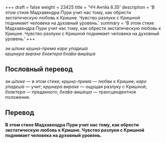 +++
draft = false
weight = 23425
title = 'ЧЧ Антйа 8.35'
description = 'В этом стихе Мадхавендра Пури учит нас тому, как обрести экстатическую любовь к Кришне. Чувство разлуки с Кришной поднимает человека на духовный уровень.'
summary = 'В этом стихе Мадхавендра Пури учит нас тому, как обрести экстатическую любовь к Кришне. Чувство разлуки с Кришной поднимает человека на духовный уровень.'
+++

_эи ш́локе кр̣шн̣а-према каре упадеш́а  
кр̣шн̣ера вирахе бхактера бха̄ва-виш́еша_

## Пословный перевод

_эи_ _ш́локе_ — в этом стихе; _кр̣шн̣а_\-_према_ — любви к Кришне; _каре_ _упадеш́а_ — учит; _кр̣шн̣ера_ _вирахе_ — ощущая разлуку с Кришной; _бхактера_ — преданного; _бха̄ва_\-_виш́еша_ — трансцендентное положение.

## Перевод

**В этом стихе Мадхавендра Пури учит нас тому, как обрести экстатическую любовь к Кришне. Чувство разлуки с Кришной поднимает человека на духовный уровень.**
